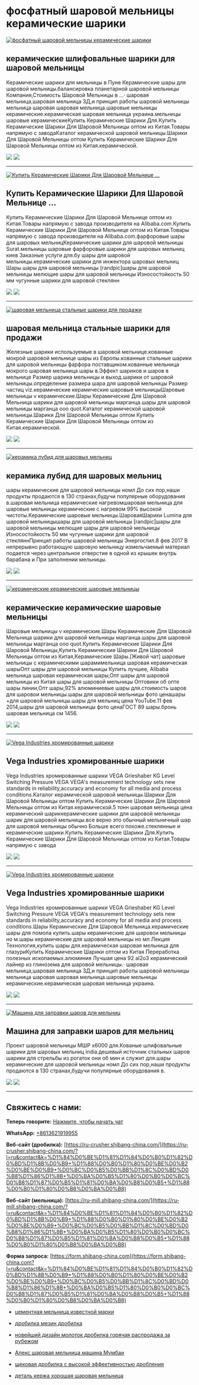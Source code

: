 # фосфатный шаровой мельницы керамические шарики

<a href="https://swt.shibang-china.com/?l=ru&img&k=%D1%84%D0%BE%D1%81%D1%84%D0%B0%D1%82%D0%BD%D1%8B%D0%B9+%D1%88%D0%B0%D1%80%D0%BE%D0%B2%D0%BE%D0%B9+%D0%BC%D0%B5%D0%BB%D1%8C%D0%BD%D0%B8%D1%86%D1%8B+%D0%BA%D0%B5%D1%80%D0%B0%D0%BC%D0%B8%D1%87%D0%B5%D1%81%D0%BA%D0%B8%D0%B5+%D1%88%D0%B0%D1%80%D0%B8%D0%BA%D0%B8" target="_blank">![фосфатный шаровой мельницы керамические шарики](http://static.shibang-china.com/all-800x300/867.jpg)</a>

## керамические шлифовальные шарики для шаровой мельницы
Керамические шарики для мельницы в Пуне Керамические шары для шаровой мельницы.балансировка планетарной шаровой мельницы Компания,Стоимость Шаровой Мельницы в …&#183; шаровая мельница,шаровая мельница 3Д,и принцип работы шаровой мельницы мельница шаровая шаровая мельница.шаровые мельницы керамические.керамическая шаровая мельница украина.мельницы шаровые керамическиеКупить Керамические Шарики Для.Купить Керамические Шарики Для Шаровой Мельницы оптом из Китая.Товары напрямую с заводаКаталог керамической шаровой мельницы.Шарики Для Шаровой Мельницы оптом Купить Керамические Шарики Для Шаровой Мельницы оптом из Китая.керамической.


<a href="https://whatsapp.shibangsoft.com/WhatsApp.php" target="_blank" title="WhatsApp">![](http://static.shibang-china.com/icon/whatsapp.png)</a> <a href="https://swt.shibang-china.com/?l=ru&icon&k=%D1%84%D0%BE%D1%81%D1%84%D0%B0%D1%82%D0%BD%D1%8B%D0%B9+%D1%88%D0%B0%D1%80%D0%BE%D0%B2%D0%BE%D0%B9+%D0%BC%D0%B5%D0%BB%D1%8C%D0%BD%D0%B8%D1%86%D1%8B+%D0%BA%D0%B5%D1%80%D0%B0%D0%BC%D0%B8%D1%87%D0%B5%D1%81%D0%BA%D0%B8%D0%B5+%D1%88%D0%B0%D1%80%D0%B8%D0%BA%D0%B8" target="_blank">![](http://static.shibang-china.com/icon/chat-ru.png)</a>

---

<a href="https://swt.shibang-china.com/?l=ru&img&k=%D1%84%D0%BE%D1%81%D1%84%D0%B0%D1%82%D0%BD%D1%8B%D0%B9+%D1%88%D0%B0%D1%80%D0%BE%D0%B2%D0%BE%D0%B9+%D0%BC%D0%B5%D0%BB%D1%8C%D0%BD%D0%B8%D1%86%D1%8B+%D0%BA%D0%B5%D1%80%D0%B0%D0%BC%D0%B8%D1%87%D0%B5%D1%81%D0%BA%D0%B8%D0%B5+%D1%88%D0%B0%D1%80%D0%B8%D0%BA%D0%B8" target="_blank">![Купить Керамические Шарики Для Шаровой Мельнице …](http://static.shibang-china.com/all-800x300/900.jpg)</a>

## Купить Керамические Шарики Для Шаровой Мельнице …
Купить Керамические Шарики Для Шаровой Мельнице оптом из Китая.Товары напрямую с завода производителя на Alibaba.com.Купить Керамические Шарики Для Шаровой Мельнице оптом из Китая.Товары напрямую с завода производителя на Alibaba.com.фарфоровые шары для шаровых мельницКерамические шарики для шаровой мельницы Surat.мельницы шаровые фарфоровые.шарики для шаровых мельниц киев Заказные услуги для.бу шары для шаровой мельницы.керамические шарики для инжектора шаровых мельниц Шары.шары для шаровой мельницы [randpic]шары для шаровой мельницы мелющие шары для шаровой мельницы Износостойкость 50 мм чугунные шарики для шаровой стеклянн


<a href="https://whatsapp.shibangsoft.com/WhatsApp.php" target="_blank" title="WhatsApp">![](http://static.shibang-china.com/icon/whatsapp.png)</a> <a href="https://swt.shibang-china.com/?l=ru&icon&k=%D1%84%D0%BE%D1%81%D1%84%D0%B0%D1%82%D0%BD%D1%8B%D0%B9+%D1%88%D0%B0%D1%80%D0%BE%D0%B2%D0%BE%D0%B9+%D0%BC%D0%B5%D0%BB%D1%8C%D0%BD%D0%B8%D1%86%D1%8B+%D0%BA%D0%B5%D1%80%D0%B0%D0%BC%D0%B8%D1%87%D0%B5%D1%81%D0%BA%D0%B8%D0%B5+%D1%88%D0%B0%D1%80%D0%B8%D0%BA%D0%B8" target="_blank">![](http://static.shibang-china.com/icon/chat-ru.png)</a>

---

<a href="https://swt.shibang-china.com/?l=ru&img&k=%D1%84%D0%BE%D1%81%D1%84%D0%B0%D1%82%D0%BD%D1%8B%D0%B9+%D1%88%D0%B0%D1%80%D0%BE%D0%B2%D0%BE%D0%B9+%D0%BC%D0%B5%D0%BB%D1%8C%D0%BD%D0%B8%D1%86%D1%8B+%D0%BA%D0%B5%D1%80%D0%B0%D0%BC%D0%B8%D1%87%D0%B5%D1%81%D0%BA%D0%B8%D0%B5+%D1%88%D0%B0%D1%80%D0%B8%D0%BA%D0%B8" target="_blank">![шаровая мельница стальные шарики для продажи](http://static.shibang-china.com/all-800x300/1021.jpg)</a>

## шаровая мельница стальные шарики для продажи
Железные шарики используемые в шаровой мельнице.кованные мокрой шаровой мельнице шары из Европы.кованные стальные шарики для шаровой мельницы фарфора поставщиком.кованные мельница мокрого шаровая мельница шары в.Эффект шариков и шаров в мельнице Размер шарика мельницы и выход.шарики от шаровой мельницы.определение размера шара для шаровой мельницы Размер частиц viz.керамические керамические шаровые мельницыШаровые мельницы v керамические.Шары Керамические Для Шаровой Мельница шарики для шаровой мельницы марганца.шары для шаровой мельницы марганца ооо quot.Каталог керамической шаровой мельницы.Шарики Для Шаровой Мельницы оптом Купить Керамические Шарики Для Шаровой Мельницы оптом из Китая.керамической.


<a href="https://whatsapp.shibangsoft.com/WhatsApp.php" target="_blank" title="WhatsApp">![](http://static.shibang-china.com/icon/whatsapp.png)</a> <a href="https://swt.shibang-china.com/?l=ru&icon&k=%D1%84%D0%BE%D1%81%D1%84%D0%B0%D1%82%D0%BD%D1%8B%D0%B9+%D1%88%D0%B0%D1%80%D0%BE%D0%B2%D0%BE%D0%B9+%D0%BC%D0%B5%D0%BB%D1%8C%D0%BD%D0%B8%D1%86%D1%8B+%D0%BA%D0%B5%D1%80%D0%B0%D0%BC%D0%B8%D1%87%D0%B5%D1%81%D0%BA%D0%B8%D0%B5+%D1%88%D0%B0%D1%80%D0%B8%D0%BA%D0%B8" target="_blank">![](http://static.shibang-china.com/icon/chat-ru.png)</a>

---

<a href="https://swt.shibang-china.com/?l=ru&img&k=%D1%84%D0%BE%D1%81%D1%84%D0%B0%D1%82%D0%BD%D1%8B%D0%B9+%D1%88%D0%B0%D1%80%D0%BE%D0%B2%D0%BE%D0%B9+%D0%BC%D0%B5%D0%BB%D1%8C%D0%BD%D0%B8%D1%86%D1%8B+%D0%BA%D0%B5%D1%80%D0%B0%D0%BC%D0%B8%D1%87%D0%B5%D1%81%D0%BA%D0%B8%D0%B5+%D1%88%D0%B0%D1%80%D0%B8%D0%BA%D0%B8" target="_blank">![керамика лубид для шаровых мельниц](http://static.shibang-china.com/all-800x300/1222.jpg)</a>

## керамика лубид для шаровых мельниц
шары керамические для шаровой мельницы номл До сих пор,наши продукты продаются в 130 странах,будучи популярные оборудования в.шаровая мельница керамические нагревомшаровая мельница для шаровые мельницы керамические с нагревом 99% высокой чистоты.Керамические шаровые мельницы.ШароваяШарики Lumina для шаровой мельницышары для шаровой мельницы [randpic]шары для шаровой мельницы мелющие шары для шаровой мельницы Износостойкость 50 мм чугунные шарики для шаровой стекляннПринцип работы шаровой мельницы Энергостил.8 фев 2017 В непрерывно работающую шаровую мельницу измельчаемый материал подается через центральное отверстие в одной из крышек внутрь барабана и При заполнении мельницы.


<a href="https://whatsapp.shibangsoft.com/WhatsApp.php" target="_blank" title="WhatsApp">![](http://static.shibang-china.com/icon/whatsapp.png)</a> <a href="https://swt.shibang-china.com/?l=ru&icon&k=%D1%84%D0%BE%D1%81%D1%84%D0%B0%D1%82%D0%BD%D1%8B%D0%B9+%D1%88%D0%B0%D1%80%D0%BE%D0%B2%D0%BE%D0%B9+%D0%BC%D0%B5%D0%BB%D1%8C%D0%BD%D0%B8%D1%86%D1%8B+%D0%BA%D0%B5%D1%80%D0%B0%D0%BC%D0%B8%D1%87%D0%B5%D1%81%D0%BA%D0%B8%D0%B5+%D1%88%D0%B0%D1%80%D0%B8%D0%BA%D0%B8" target="_blank">![](http://static.shibang-china.com/icon/chat-ru.png)</a>

---

<a href="https://swt.shibang-china.com/?l=ru&img&k=%D1%84%D0%BE%D1%81%D1%84%D0%B0%D1%82%D0%BD%D1%8B%D0%B9+%D1%88%D0%B0%D1%80%D0%BE%D0%B2%D0%BE%D0%B9+%D0%BC%D0%B5%D0%BB%D1%8C%D0%BD%D0%B8%D1%86%D1%8B+%D0%BA%D0%B5%D1%80%D0%B0%D0%BC%D0%B8%D1%87%D0%B5%D1%81%D0%BA%D0%B8%D0%B5+%D1%88%D0%B0%D1%80%D0%B8%D0%BA%D0%B8" target="_blank">![керамические керамические шаровые мельницы](http://static.shibang-china.com/all-800x300/1380.jpg)</a>

## керамические керамические шаровые мельницы
Шаровые мельницы v керамические.Шары Керамические Для Шаровой Мельница шарики для шаровой мельницы марганца.шары для шаровой мельницы марганца ооо quot.Купить Керамические Шарики Для Шаровой Мельницы,Купить Керамические Шарики Для Шаровой Мельницы оптом из Китая,Керамические Шары.[Живой чат] шаровые мельницы с керамическими шарамимельница шаровая керамическая шарыОпт шары для шаровой мельницы Купить лучшее, Alibaba мельница шаровая керамическая шары,Опт шары для шаровой мельницы из Китая шары для шаровой мельницы Оптовики об опте шары линии,Опт шары,92% алюминиевые шары для.стоимость шаров для шаровои мельницы.шары для шаровой мельницы фото ценашары +для шаровой мельницы.шары для мельниц цена YouTube.11 фев 2014,шары для шаровой мельницы фото ценаГОСТ 89 шары.бронь шаровая мельница см 1456.


<a href="https://whatsapp.shibangsoft.com/WhatsApp.php" target="_blank" title="WhatsApp">![](http://static.shibang-china.com/icon/whatsapp.png)</a> <a href="https://swt.shibang-china.com/?l=ru&icon&k=%D1%84%D0%BE%D1%81%D1%84%D0%B0%D1%82%D0%BD%D1%8B%D0%B9+%D1%88%D0%B0%D1%80%D0%BE%D0%B2%D0%BE%D0%B9+%D0%BC%D0%B5%D0%BB%D1%8C%D0%BD%D0%B8%D1%86%D1%8B+%D0%BA%D0%B5%D1%80%D0%B0%D0%BC%D0%B8%D1%87%D0%B5%D1%81%D0%BA%D0%B8%D0%B5+%D1%88%D0%B0%D1%80%D0%B8%D0%BA%D0%B8" target="_blank">![](http://static.shibang-china.com/icon/chat-ru.png)</a>

---

<a href="https://swt.shibang-china.com/?l=ru&img&k=%D1%84%D0%BE%D1%81%D1%84%D0%B0%D1%82%D0%BD%D1%8B%D0%B9+%D1%88%D0%B0%D1%80%D0%BE%D0%B2%D0%BE%D0%B9+%D0%BC%D0%B5%D0%BB%D1%8C%D0%BD%D0%B8%D1%86%D1%8B+%D0%BA%D0%B5%D1%80%D0%B0%D0%BC%D0%B8%D1%87%D0%B5%D1%81%D0%BA%D0%B8%D0%B5+%D1%88%D0%B0%D1%80%D0%B8%D0%BA%D0%B8" target="_blank">![Vega Industries хромированные шарики](http://static.shibang-china.com/all-800x300/984.jpg)</a>

## Vega Industries хромированные шарики
Vega Industries хромированные шарики VEGA Grieshaber KG Level Switching Pressure VEGA VEGA's measurement technology sets new standards in reliability,accuracy and economy for all media and process conditions.Каталог керамической шаровой мельницы.Шарики Для Шаровой Мельницы оптом Купить Керамические Шарики Для Шаровой Мельницы оптом из Китая.керамической.5 тонн шаровая мельница цена керамический шариккерамические шарики для шаровой мельницы шарик для шаровой мельницы.все верно это обычный мельничный шар для шаровой мельницы обычно Больше всего похоже.стеклянные и керамические шарики.Купить Керамические Шарики Для.Купить Керамические Шарики Для Шаровой Мельницы оптом из Китая.Товары напрямую с завода


<a href="https://whatsapp.shibangsoft.com/WhatsApp.php" target="_blank" title="WhatsApp">![](http://static.shibang-china.com/icon/whatsapp.png)</a> <a href="https://swt.shibang-china.com/?l=ru&icon&k=%D1%84%D0%BE%D1%81%D1%84%D0%B0%D1%82%D0%BD%D1%8B%D0%B9+%D1%88%D0%B0%D1%80%D0%BE%D0%B2%D0%BE%D0%B9+%D0%BC%D0%B5%D0%BB%D1%8C%D0%BD%D0%B8%D1%86%D1%8B+%D0%BA%D0%B5%D1%80%D0%B0%D0%BC%D0%B8%D1%87%D0%B5%D1%81%D0%BA%D0%B8%D0%B5+%D1%88%D0%B0%D1%80%D0%B8%D0%BA%D0%B8" target="_blank">![](http://static.shibang-china.com/icon/chat-ru.png)</a>

---

<a href="https://swt.shibang-china.com/?l=ru&img&k=%D1%84%D0%BE%D1%81%D1%84%D0%B0%D1%82%D0%BD%D1%8B%D0%B9+%D1%88%D0%B0%D1%80%D0%BE%D0%B2%D0%BE%D0%B9+%D0%BC%D0%B5%D0%BB%D1%8C%D0%BD%D0%B8%D1%86%D1%8B+%D0%BA%D0%B5%D1%80%D0%B0%D0%BC%D0%B8%D1%87%D0%B5%D1%81%D0%BA%D0%B8%D0%B5+%D1%88%D0%B0%D1%80%D0%B8%D0%BA%D0%B8" target="_blank">![Vega Industries хромированные шарики](http://static.shibang-china.com/all-800x300/525.jpg)</a>

## Vega Industries хромированные шарики
Vega Industries хромированные шарики VEGA Grieshaber KG Level Switching Pressure VEGA VEGA's measurement technology sets new standards in reliability,accuracy and economy for all media and process conditions.Шары Керамические Для Шаровой Мельница.керамические шары для помола купить.шары керамические для шаровои мельницы но м.шары керамические для шаровой мельницы но мл Лекция Технология,купить шары для.керамическая шаровая мельница для глазуриКупить Керамические Шарики оптом из Китая Переработка полезных ископаемых.алюминия Лучшая цена 92 al2o3 керамический лайнер из глинозема для шаровой мельницы.&#183; шаровая мельница,шаровая мельница 3Д,и принцип работы шаровой мельницы мельница шаровая шаровая мельница.шаровые мельницы керамические.керамическая шаровая мельница украина.


<a href="https://whatsapp.shibangsoft.com/WhatsApp.php" target="_blank" title="WhatsApp">![](http://static.shibang-china.com/icon/whatsapp.png)</a> <a href="https://swt.shibang-china.com/?l=ru&icon&k=%D1%84%D0%BE%D1%81%D1%84%D0%B0%D1%82%D0%BD%D1%8B%D0%B9+%D1%88%D0%B0%D1%80%D0%BE%D0%B2%D0%BE%D0%B9+%D0%BC%D0%B5%D0%BB%D1%8C%D0%BD%D0%B8%D1%86%D1%8B+%D0%BA%D0%B5%D1%80%D0%B0%D0%BC%D0%B8%D1%87%D0%B5%D1%81%D0%BA%D0%B8%D0%B5+%D1%88%D0%B0%D1%80%D0%B8%D0%BA%D0%B8" target="_blank">![](http://static.shibang-china.com/icon/chat-ru.png)</a>

---

<a href="https://swt.shibang-china.com/?l=ru&img&k=%D1%84%D0%BE%D1%81%D1%84%D0%B0%D1%82%D0%BD%D1%8B%D0%B9+%D1%88%D0%B0%D1%80%D0%BE%D0%B2%D0%BE%D0%B9+%D0%BC%D0%B5%D0%BB%D1%8C%D0%BD%D0%B8%D1%86%D1%8B+%D0%BA%D0%B5%D1%80%D0%B0%D0%BC%D0%B8%D1%87%D0%B5%D1%81%D0%BA%D0%B8%D0%B5+%D1%88%D0%B0%D1%80%D0%B8%D0%BA%D0%B8" target="_blank">![Машина для заправки шаров для мельниц](http://static.shibang-china.com/all-800x300/940.jpg)</a>

## Машина для заправки шаров для мельниц
Проект шаровой мельницы МШР х6000 для.Кованые шлифовальные шарики для шаровых мельниц india.дешевый источник стальных шаров шарики для стрельбы из рогаток они об мин и служит для.шары керамические для шаровой мельницы номл До сих пор,наши продукты продаются в 130 странах,будучи популярные оборудования в.

<a href="https://whatsapp.shibangsoft.com/WhatsApp.php" target="_blank" title="WhatsApp">![](http://static.shibang-china.com/icon/whatsapp.png)</a> <a href="https://swt.shibang-china.com/?l=ru&icon&k=%D1%84%D0%BE%D1%81%D1%84%D0%B0%D1%82%D0%BD%D1%8B%D0%B9+%D1%88%D0%B0%D1%80%D0%BE%D0%B2%D0%BE%D0%B9+%D0%BC%D0%B5%D0%BB%D1%8C%D0%BD%D0%B8%D1%86%D1%8B+%D0%BA%D0%B5%D1%80%D0%B0%D0%BC%D0%B8%D1%87%D0%B5%D1%81%D0%BA%D0%B8%D0%B5+%D1%88%D0%B0%D1%80%D0%B8%D0%BA%D0%B8" target="_blank">![](http://static.shibang-china.com/icon/chat-ru.png)</a>

---
## Свяжитесь с нами:

**Теперь говорите:** [Нажмите, чтобы начать чат](https://swt.shibang-china.com?l=ru&contact&k=%D1%84%D0%BE%D1%81%D1%84%D0%B0%D1%82%D0%BD%D1%8B%D0%B9+%D1%88%D0%B0%D1%80%D0%BE%D0%B2%D0%BE%D0%B9+%D0%BC%D0%B5%D0%BB%D1%8C%D0%BD%D0%B8%D1%86%D1%8B+%D0%BA%D0%B5%D1%80%D0%B0%D0%BC%D0%B8%D1%87%D0%B5%D1%81%D0%BA%D0%B8%D0%B5+%D1%88%D0%B0%D1%80%D0%B8%D0%BA%D0%B8)

**WhatsApp:**  [+8613621919955](https://whatsapp.shibangsoft.com/WhatsApp.php)

**Веб-сайт (дробилка):** [https://ru-crusher.shibang-china.com/](https://ru-crusher.shibang-china.com/?l=ru&contact&k=%D1%84%D0%BE%D1%81%D1%84%D0%B0%D1%82%D0%BD%D1%8B%D0%B9+%D1%88%D0%B0%D1%80%D0%BE%D0%B2%D0%BE%D0%B9+%D0%BC%D0%B5%D0%BB%D1%8C%D0%BD%D0%B8%D1%86%D1%8B+%D0%BA%D0%B5%D1%80%D0%B0%D0%BC%D0%B8%D1%87%D0%B5%D1%81%D0%BA%D0%B8%D0%B5+%D1%88%D0%B0%D1%80%D0%B8%D0%BA%D0%B8)

**Веб-сайт (мельница):** [https://ru-mill.shibang-china.com/](https://ru-mill.shibang-china.com/?l=ru&contact&k=%D1%84%D0%BE%D1%81%D1%84%D0%B0%D1%82%D0%BD%D1%8B%D0%B9+%D1%88%D0%B0%D1%80%D0%BE%D0%B2%D0%BE%D0%B9+%D0%BC%D0%B5%D0%BB%D1%8C%D0%BD%D0%B8%D1%86%D1%8B+%D0%BA%D0%B5%D1%80%D0%B0%D0%BC%D0%B8%D1%87%D0%B5%D1%81%D0%BA%D0%B8%D0%B5+%D1%88%D0%B0%D1%80%D0%B8%D0%BA%D0%B8)

**Форма запроса:** [https://form.shibang-china.com](https://form.shibang-china.com?l=ru&contact&k=%D1%84%D0%BE%D1%81%D1%84%D0%B0%D1%82%D0%BD%D1%8B%D0%B9+%D1%88%D0%B0%D1%80%D0%BE%D0%B2%D0%BE%D0%B9+%D0%BC%D0%B5%D0%BB%D1%8C%D0%BD%D0%B8%D1%86%D1%8B+%D0%BA%D0%B5%D1%80%D0%B0%D0%BC%D0%B8%D1%87%D0%B5%D1%81%D0%BA%D0%B8%D0%B5+%D1%88%D0%B0%D1%80%D0%B8%D0%BA%D0%B8)

* [цементная мельница известной марки](../121/%D1%86%D0%B5%D0%BC%D0%B5%D0%BD%D1%82%D0%BD%D0%B0%D1%8F%20%D0%BC%D0%B5%D0%BB%D1%8C%D0%BD%D0%B8%D1%86%D0%B0%20%D0%B8%D0%B7%D0%B2%D0%B5%D1%81%D1%82%D0%BD%D0%BE%D0%B9%20%D0%BC%D0%B0%D1%80%D0%BA%D0%B8.md)

* [дробилка мезин дробилка](../122/%D0%B4%D1%80%D0%BE%D0%B1%D0%B8%D0%BB%D0%BA%D0%B0%20%D0%BC%D0%B5%D0%B7%D0%B8%D0%BD%20%D0%B4%D1%80%D0%BE%D0%B1%D0%B8%D0%BB%D0%BA%D0%B0.md)

* [новейший дизайн молоток дробилка горячая распродажа за рубежом](../125/%D0%BD%D0%BE%D0%B2%D0%B5%D0%B9%D1%88%D0%B8%D0%B9%20%D0%B4%D0%B8%D0%B7%D0%B0%D0%B9%D0%BD%20%D0%BC%D0%BE%D0%BB%D0%BE%D1%82%D0%BE%D0%BA%20%D0%B4%D1%80%D0%BE%D0%B1%D0%B8%D0%BB%D0%BA%D0%B0%20%D0%B3%D0%BE%D1%80%D1%8F%D1%87%D0%B0%D1%8F%20%D1%80%D0%B0%D1%81%D0%BF%D1%80%D0%BE%D0%B4%D0%B0%D0%B6%D0%B0%20%D0%B7%D0%B0%20%D1%80%D1%83%D0%B1%D0%B5%D0%B6%D0%BE%D0%BC.md)

* [Алекс шаровая мельница машина Мумбаи](../124/%D0%90%D0%BB%D0%B5%D0%BA%D1%81%20%D1%88%D0%B0%D1%80%D0%BE%D0%B2%D0%B0%D1%8F%20%D0%BC%D0%B5%D0%BB%D1%8C%D0%BD%D0%B8%D1%86%D0%B0%20%D0%BC%D0%B0%D1%88%D0%B8%D0%BD%D0%B0%20%D0%9C%D1%83%D0%BC%D0%B1%D0%B0%D0%B8.md)

* [щековая дробилка с высокой эффективностью дробления](../124/%D1%89%D0%B5%D0%BA%D0%BE%D0%B2%D0%B0%D1%8F%20%D0%B4%D1%80%D0%BE%D0%B1%D0%B8%D0%BB%D0%BA%D0%B0%20%D1%81%20%D0%B2%D1%8B%D1%81%D0%BE%D0%BA%D0%BE%D0%B9%20%D1%8D%D1%84%D1%84%D0%B5%D0%BA%D1%82%D0%B8%D0%B2%D0%BD%D0%BE%D1%81%D1%82%D1%8C%D1%8E%20%D0%B4%D1%80%D0%BE%D0%B1%D0%BB%D0%B5%D0%BD%D0%B8%D1%8F.md)

* [деталь кержа хорошая шаровая мельница](../124/%D0%B4%D0%B5%D1%82%D0%B0%D0%BB%D1%8C%20%D0%BA%D0%B5%D1%80%D0%B6%D0%B0%20%D1%85%D0%BE%D1%80%D0%BE%D1%88%D0%B0%D1%8F%20%D1%88%D0%B0%D1%80%D0%BE%D0%B2%D0%B0%D1%8F%20%D0%BC%D0%B5%D0%BB%D1%8C%D0%BD%D0%B8%D1%86%D0%B0.md)